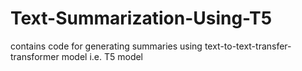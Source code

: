 # Text-Summarization-Using-T5
contains code for generating summaries using text-to-text-transfer-transformer model i.e. T5 model
